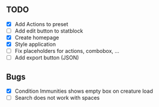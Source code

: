 ## TODO
- [x] Add Actions to preset
- [ ] Add edit button to statblock
- [x] Create homepage
- [x] Style application
- [ ] Fix placeholders for actions, combobox, ...
- [ ] Add export button (JSON)

## Bugs
- [x] Condition Immunities shows empty box on creature load
- [ ] Search does not work with spaces